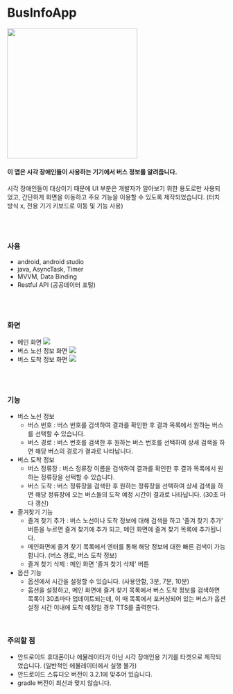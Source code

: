 # BusInfoApp
<img src="https://user-images.githubusercontent.com/61993128/187889792-5b4f4dd8-3c59-4de8-9e4b-973aeaec7eb8.png" width="300" height="300" />

<br>

#### 이 앱은 시각 장애인들이 사용하는 기기에서 버스 정보를 알려줍니다. 
시각 장애인들이 대상이기 때문에 UI 부분은 개발자가 알아보기 위한 용도로만 사용되었고, 간단하게 화면을 이동하고 주요 기능을 이용할 수 있도록 제작되었습니다. (터치 방식 x, 전용 기기 키보드로 이동 및 기능 사용)

<br><br>

### 사용
 * android, android studio
 * java, AsyncTask, Timer
 * MVVM, Data Binding
 * Restful API (공공데이터 포털)

<br><br>

### 화면
* 메인 화면 <img src="https://user-images.githubusercontent.com/61993128/187890784-f803cc91-859f-4139-9e2c-475c55fc2d37.PNG"/>
* 버스 노선 정보 화면 <img src="https://user-images.githubusercontent.com/61993128/187892178-e6f9b65f-c39d-4df7-9333-f216af2d69ce.PNG"/>
* 버스 도착 정보 화면 <img src="https://user-images.githubusercontent.com/61993128/187892236-8ec00b1f-07e6-496c-8efd-2a3a98c882ca.PNG"/>

<br><br>

### 기능
 * 버스 노선 정보
   * 버스 번호 : 버스 번호를 검색하여 결과를 확인한 후 결과 목록에서 원하는 버스를 선택할 수 있습니다.
   * 버스 경로 : 버스 번호를 검색한 후 원하는 버스 번호를 선택하여 상세 검색을 하면 해당 버스의 경로가 결과로 나타납니다.
 * 버스 도착 정보
   * 버스 정류장 : 버스 정류장 이름을 검색하여 결과를 확인한 후 결과 목록에서 원하는 정류장을 선택할 수 있습니다.
   * 버스 도착 : 버스 정류장을 검색한 후 원하는 정류장을 선택하여 상세 검색을 하면 해당 정류장에 오는 버스들의 도착 예정 시간이 결과로 나타납니다. (30초 마다 갱신)
 * 즐겨찾기 기능
   * 즐겨 찾기 추가 : 버스 노선이나 도착 정보에 대해 검색을 하고 '즐겨 찾기 추가' 버튼을 누르면 즐겨 찾기에 추가 되고, 메인 화면에 즐겨 찾기 목록에 추가됩니다.
   * 메인화면에 즐겨 찾기 목록에서 엔터를 통해 해당 정보에 대한 빠른 검색이 가능합니다. (버스 경로, 버스 도착 정보)
   * 즐겨 찾기 삭제 : 메인 화면 '즐겨 찾기 삭제' 버튼
 * 옵션 기능
   * 옵션에서 시간을 설정할 수 있습니다. (사용안함, 3분, 7분, 10분)
   * 옵션을 설정하고, 메인 화면에 즐겨 찾기 목록에서 버스 도착 정보를 검색하면 목록이 30초마다 업데이트되는데, 이 때 목록에서 포커싱되어 있는 버스가 옵션 설정 시간 이내에 도착 예정일 경우 TTS를 출력한다.

<br>

### 주의할 점
* 안드로이드 휴대폰이나 에뮬레이터가 아닌 시각 장애인용 기기를 타겟으로 제작되었습니다. (일반적인 에뮬레이터에서 실행 불가)
* 안드로이드 스튜디오 버전이 3.2.1에 맞추어 있습니다.
* gradle 버전이 최신과 맞지 않습니다.
